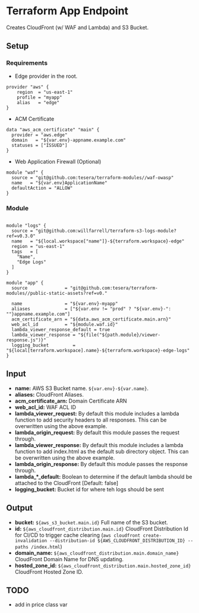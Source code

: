 # Terraform App Endpoint
Creates CloudFront (w/ WAF and Lambda) and S3 Bucket.

## Setup
### Requirements

- Edge provider in the root.

```hcl-terraform
provider "aws" {
    region  = "us-east-1"
    profile = "myapp"
    alias   = "edge"
}

```

-  ACM Certificate

```hcl-terraform
data "aws_acm_certificate" "main" {
  provider = "aws.edge"
  domain   = "${var.env}-appname.example.com"
  statuses = ["ISSUED"]
}
```

- Web Application Firewall (Optional)

```hcl-terraform
module "waf" {
  source = "git@github.com:tesera/terraform-modules//waf-owasp"
  name   = "${var.env}ApplicationName"
  defaultAction = "ALLOW"
}
```

### Module
```hcl-terraform

module "logs" {
  source = "git@github.com:willfarrell/terraform-s3-logs-module?ref=v0.3.0"
  name   = "${local.workspace["name"]}-${terraform.workspace}-edge"
  region = "us-east-1"
  tags   = [
    "Name",
    "Edge Logs"
  ]
}

module "app" {
  source              = "git@github.com:tesera/terraform-modules//public-static-assets?ref=v0."

  name                = "${var.env}-myapp"
  aliases             = ["${var.env != "prod" ? "${var.env}-": ""}appname.example.com"]
  acm_certificate_arn = "${data.aws_acm_certificate.main.arn}"
  web_acl_id          = "${module.waf.id}"
  lambda_viewer_response_default = true
  lambda_viewer_response = "${file("${path.module}/viewer-response.js")}"
  logging_bucket         = "${local[terraform.workspace].name}-${terraform.workspace}-edge-logs"
}
```

## Input
- **name:** AWS S3 Bucket name. `${var.env}-${var.name}`.
- **aliases:** CloudFront Aliases.
- **acm_certificate_arn:** Domain Certificate ARN
- **web_acl_id:** WAF ACL ID
- **lambda_viewer_request:** By default this module includes a lambda function to add security headers to all responses. This can be overwritten using the above example.
- **lambda_origin_request:** By default this module passes the request through.
- **lambda_viewer_response:** By default this module includes a lambda function to add index.html as the default sub directory object. This can be overwritten using the above example.
- **lambda_origin_response:** By default this module passes the response through.
- **lambda_\*_default:** Boolean to determine if the default lambda should be attached to the CloudFront [Default: false]
- **logging_bucket:** Bucket id for where teh logs should be sent

## Output
- **bucket:** `${aws_s3_bucket.main.id}` Full name of the S3 bucket.
- **id:** `${aws_cloudfront_distribution.main.id}` CloudFront Distribution Id for CI/CD to trigger cache clearing (`aws cloudfront create-invalidation --distribution-id ${AWS_CLOUDFRONT_DISTRIBUTION_ID} --paths /index.html`)
- **domain_name:** `${aws_cloudfront_distribution.main.domain_name}` CloudFront Domain Name for DNS updating.
- **hosted_zone_id:** `${aws_cloudfront_distribution.main.hosted_zone_id}` CloudFront Hosted Zone ID.

## TODO
- add in price class var
